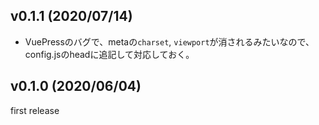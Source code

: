 ## v0.1.1 (2020/07/14)
- VuePressのバグで、metaの`charset`, `viewport`が消されるみたいなので、config.jsのheadに追記して対応しておく。

## v0.1.0 (2020/06/04)

first release
